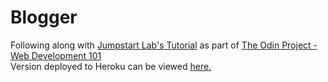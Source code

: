 # Blogger
Following along with [Jumpstart Lab's Tutorial](http://tutorials.jumpstartlab.com/projects/blogger.html) as part of [The Odin Project - Web Development 101](https://www.theodinproject.com)  
Version deployed to Heroku can be viewed [here.](https://nameless-hollows-31670.herokuapp.com/)
